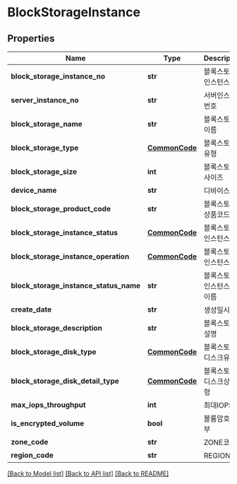 # BlockStorageInstance

## Properties
Name | Type | Description | Notes
------------ | ------------- | ------------- | -------------
**block_storage_instance_no** | **str** | 블록스토리지인스턴스번호 | [optional] 
**server_instance_no** | **str** | 서버인스턴스번호 | [optional] 
**block_storage_name** | **str** | 블록스토리지이름 | [optional] 
**block_storage_type** | [**CommonCode**](CommonCode.md) | 블록스토리지유형 | [optional] 
**block_storage_size** | **int** | 블록스토리지사이즈 | [optional] 
**device_name** | **str** | 디바이스이름 | [optional] 
**block_storage_product_code** | **str** | 블록스토리지상품코드 | [optional] 
**block_storage_instance_status** | [**CommonCode**](CommonCode.md) | 블록스토리지인스턴스상태 | [optional] 
**block_storage_instance_operation** | [**CommonCode**](CommonCode.md) | 블록스토리지인스턴스OP | [optional] 
**block_storage_instance_status_name** | **str** | 블록스토리지인스턴스상태이름 | [optional] 
**create_date** | **str** | 생성일시 | [optional] 
**block_storage_description** | **str** | 블록스토리지설명 | [optional] 
**block_storage_disk_type** | [**CommonCode**](CommonCode.md) | 블록스토리지디스크유형 | [optional] 
**block_storage_disk_detail_type** | [**CommonCode**](CommonCode.md) | 블록스토리지디스크상세유형 | [optional] 
**max_iops_throughput** | **int** | 최대IOPS | [optional] 
**is_encrypted_volume** | **bool** | 볼륨암호화여부 | [optional] 
**zone_code** | **str** | ZONE코드 | [optional] 
**region_code** | **str** | REGION코드 | [optional] 

[[Back to Model list]](../README.md#documentation-for-models) [[Back to API list]](../README.md#documentation-for-api-endpoints) [[Back to README]](../README.md)


